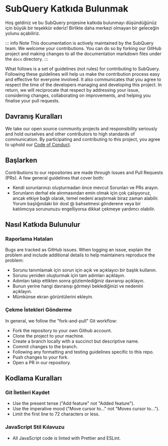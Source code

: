 # SubQuery Katkıda Bulunmak

Hoş geldiniz ve bu SubQuery projesine katkıda bulunmayı düşündüğünüz için büyük bir teşekkür ederiz! Birlikte daha merkezi olmayan bir geleceğin yolunu açabiliriz.

::: info Note This documentation is actively maintained by the SubQuery team. We welcome your contributions. You can do so by forking our GitHub project and making changes to all the documentation markdown files under the `docs` directory. :::

What follows is a set of guidelines (not rules) for contributing to SubQuery. Following these guidelines will help us make the contribution process easy and effective for everyone involved. It also communicates that you agree to respect the time of the developers managing and developing this project. In return, we will reciprocate that respect by addressing your issue, considering changes, collaborating on improvements, and helping you finalise your pull requests.

## Davranış Kuralları

We take our open source community projects and responsibility seriously and hold ourselves and other contributors to high standards of communication. By participating and contributing to this project, you agree to uphold our [Code of Conduct](https://github.com/subquery/subql/blob/main/CODE_OF_CONDUCT.md).

## Başlarken

Contributions to our repositories are made through Issues and Pull Requests (PRs). A few general guidelines that cover both:

* Kendi sorunlarınızı oluşturmadan önce mevcut Sorunları ve PRs arayın.
* Sorunların derhal ele alınmasından emin olmak için çok çalışıyoruz, ancak etkiye bağlı olarak, temel nedeni araştırmak biraz zaman alabilir. Yorum başlığındaki bir dost @ bahsetmesi gönderene veya bir katılımcıya sorununuzu engelliyorsa dikkat çekmeye yardımcı olabilir.

## Nasıl Katkıda Bulunulur

### Raporlama Hataları

Bugs are tracked as GitHub issues. When logging an issue, explain the problem and include additional details to help maintainers reproduce the problem:

* Sorunu tanımlamak için sorun için açık ve açıklayıcı bir başlık kullanın.
* Sorunu yeniden oluşturmak için tam adımları açıklayın.
* Adımları takip ettikten sonra gözlemlediğiniz davranışı açıklayın.
* Bunun yerine hangi davranışı görmeyi beklediğinizi ve nedenini açıklayın.
* Mümkünse ekran görüntülerini ekleyin.

### Çekme İstekleri Gönderme

In general, we follow the "fork-and-pull" Git workflow:

* Fork the repository to your own Github account.
* Clone the project to your machine.
* Create a branch locally with a succinct but descriptive name.
* Commit changes to the branch.
* Following any formatting and testing guidelines specific to this repo.
* Push changes to your fork.
* Open a PR in our repository.

## Kodlama Kuralları

### Git İletileri Kaydet

* Use the present tense ("Add feature" not "Added feature").
* Use the imperative mood ("Move cursor to..." not "Moves cursor to...").
* Limit the first line to 72 characters or less.

### JavaScript Stil Kılavuzu

* All JavaScript code is linted with Prettier and ESLint.

